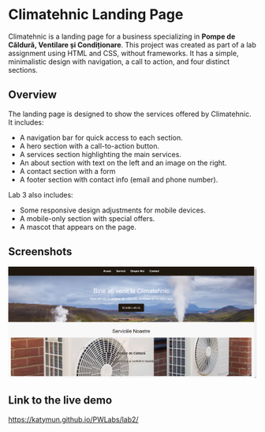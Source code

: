 # Climatehnic Landing Page
Climatehnic is a landing page for a business specializing in **Pompe de Căldură, Ventilare și Condiționare**. This project was created as part of a lab assignment using HTML and CSS, without frameworks. It has a simple, minimalistic design with navigation, a call to action, and four distinct sections.

## Overview
The landing page is designed to show the services offered by Climatehnic. It includes:
- A navigation bar for quick access to each section.
- A hero section with a call-to-action button.
- A services section highlighting the main services.
- An about section with text on the left and an image on the right.
- A contact section with a form 
- A footer section with contact info (email and phone number).

Lab 3 also includes:
- Some responsive design adjustments for mobile devices.
- A mobile-only section with special offers.
- A mascot that appears on the page.

## Screenshots
![Climatehnic Landing Page Screenshot](lab2/images/page-screeshot.png)


## Link to the live demo
https://katymun.github.io/PWLabs/lab2/

